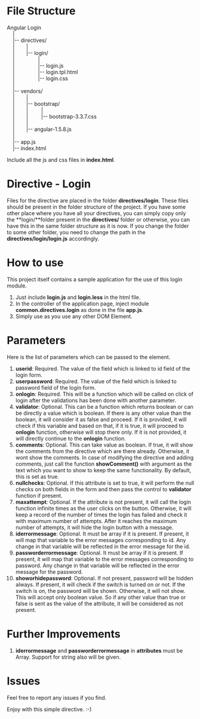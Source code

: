 # File Structure #
Angular Login  
&nbsp;&nbsp;&nbsp;&nbsp;|  
&nbsp;&nbsp;&nbsp;&nbsp;|-- directives/  
&nbsp;&nbsp;&nbsp;&nbsp;|&nbsp;&nbsp;&nbsp;&nbsp;&nbsp;&nbsp;&nbsp;&nbsp;|  
&nbsp;&nbsp;&nbsp;&nbsp;|&nbsp;&nbsp;&nbsp;&nbsp;&nbsp;&nbsp;&nbsp;&nbsp;|-- login/  
&nbsp;&nbsp;&nbsp;&nbsp;|&nbsp;&nbsp;&nbsp;&nbsp;&nbsp;&nbsp;&nbsp;&nbsp;&nbsp;&nbsp;&nbsp;&nbsp;&nbsp;&nbsp;&nbsp;&nbsp;|  
&nbsp;&nbsp;&nbsp;&nbsp;|&nbsp;&nbsp;&nbsp;&nbsp;&nbsp;&nbsp;&nbsp;&nbsp;&nbsp;&nbsp;&nbsp;&nbsp;&nbsp;&nbsp;&nbsp;&nbsp;|-- login.js  
&nbsp;&nbsp;&nbsp;&nbsp;|&nbsp;&nbsp;&nbsp;&nbsp;&nbsp;&nbsp;&nbsp;&nbsp;&nbsp;&nbsp;&nbsp;&nbsp;&nbsp;&nbsp;&nbsp;&nbsp;|-- login.tpl.html  
&nbsp;&nbsp;&nbsp;&nbsp;|&nbsp;&nbsp;&nbsp;&nbsp;&nbsp;&nbsp;&nbsp;&nbsp;&nbsp;&nbsp;&nbsp;&nbsp;&nbsp;&nbsp;&nbsp;&nbsp;|-- login.css  
&nbsp;&nbsp;&nbsp;&nbsp;|  
&nbsp;&nbsp;&nbsp;&nbsp;|-- vendors/  
&nbsp;&nbsp;&nbsp;&nbsp;|&nbsp;&nbsp;&nbsp;&nbsp;&nbsp;&nbsp;&nbsp;&nbsp;|  
&nbsp;&nbsp;&nbsp;&nbsp;|&nbsp;&nbsp;&nbsp;&nbsp;&nbsp;&nbsp;&nbsp;&nbsp;|-- bootstrap/  
&nbsp;&nbsp;&nbsp;&nbsp;|&nbsp;&nbsp;&nbsp;&nbsp;&nbsp;&nbsp;&nbsp;&nbsp;|&nbsp;&nbsp;&nbsp;&nbsp;&nbsp;&nbsp;&nbsp;&nbsp;&nbsp;|  
&nbsp;&nbsp;&nbsp;&nbsp;|&nbsp;&nbsp;&nbsp;&nbsp;&nbsp;&nbsp;&nbsp;&nbsp;|&nbsp;&nbsp;&nbsp;&nbsp;&nbsp;&nbsp;&nbsp;&nbsp;&nbsp;|-- bootstrap-3.3.7.css  
&nbsp;&nbsp;&nbsp;&nbsp;|&nbsp;&nbsp;&nbsp;&nbsp;&nbsp;&nbsp;&nbsp;&nbsp;|  
&nbsp;&nbsp;&nbsp;&nbsp;|&nbsp;&nbsp;&nbsp;&nbsp;&nbsp;&nbsp;&nbsp;&nbsp;|-- angular-1.5.8.js  
&nbsp;&nbsp;&nbsp;&nbsp;|  
&nbsp;&nbsp;&nbsp;&nbsp;|-- app.js  
&nbsp;&nbsp;&nbsp;&nbsp;|-- index.html  

Include all the js and css files in **index.html**.

# Directive - Login #
Files for the directive are placed in the folder **directives/login**. These files should be present in the folder
structure of the project. If you have some other place where you have all your directives, you can simply copy only the
**login/**folder present in the **directives/** folder or otherwise, you can have this in the same folder
 structure as it is now. If you change the folder to some other folder, you need to change the path in the **directives/login/login.js** 
 accordingly.

# How to use #
This project itself contains a sample application for the use of this login module.
1. Just include **login.js** and **login.less** in the html file.
2. In the controller of the application page, inject module **common.directives.login** as done in the file **app.js**.
3. Simply use **<login>** as you use any other DOM Element.

# Parameters #
Here is the list of parameters which can be passed to the element.

1. **userid**: Required. The value of the field which is linked to id field of the login form.
2. **userpassword**: Required. The value of the field which is linked to password field of the login form.
3. **onlogin**: Required. This will be a function which will be called on click of login after the validations has been done
with another parameter.
4. **validator**: Optional. This can be a function which returns boolean or can be directly a value which is boolean.
If there is any other value than the boolean, it will consider it as false and proceed. If it is provided, it will check
if this variable and based on that, if it is true, it will proceed to **onlogin** function, otherwise will stop there
only.  If it is not provided, it will directly continue to the **onlogin** function.
5. **comments**: Optional. This can take value as boolean. If true, it will show the comments from the directive which
are there already. Otherwise, it wont show the comments. In case of modifying the directive and adding comments, just
call the function **showComment()** with argument as the text which you want to show to keep the same functionality.
By default, this is set as true.  
6. **nullchecks**: Optional. If this attribute is set to true, it will perform the null checks on both fields in the 
form and then pass the control to **validator** function if present.
7. **maxattempt**: Optional. If the attribute is not present, it will call the login function infinite times as the user clicks on the button.
Otherwise, it will keep a record of the number of times the login has failed and check it with maximum number of attempts. After it reaches the
maximum number of attempts, it will hide the login button with a message.  
8. **iderrormessage**: Optional. It must be array if it is present. If present, it will map that variable to the error messages corresponding to id. 
Any change in that variable will be reflected in the error message for the id.
9. **passworderrormessage**: Optional. It must be array if it is present. If present, it will map that variable to the error messages corresponding to password. 
Any change in that variable will be reflected in the error message for the password.  
10. **showorhidepassword**: Optional. If not present, password will be hidden always. If present, it will check if the switch is turned on or not. If 
the switch is on, the password will be shown. Otherwise, it will not show. This will accept only boolean value. So if any other value than true or
false is sent as the value of the attribute, it will be considered as not present.

# Further Improvements #
1. **iderrormessage** and **passworderrormessage** in **attributes** must be Array. Support for string also will be given.  


# Issues #
Feel free to report any issues if you find.  
  
Enjoy with this simple directive. :-)
